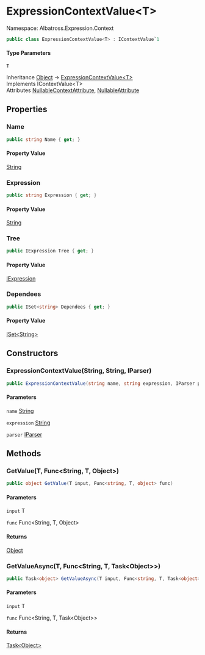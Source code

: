 # ExpressionContextValue&lt;T&gt;

Namespace: Albatross.Expression.Context

```csharp
public class ExpressionContextValue<T> : IContextValue`1
```

#### Type Parameters

`T`<br>

Inheritance [Object](https://docs.microsoft.com/en-us/dotnet/api/system.object) → [ExpressionContextValue&lt;T&gt;](./albatross.expression.context.expressioncontextvalue-1.md)<br>
Implements IContextValue&lt;T&gt;<br>
Attributes [NullableContextAttribute](https://docs.microsoft.com/en-us/dotnet/api/system.runtime.compilerservices.nullablecontextattribute), [NullableAttribute](https://docs.microsoft.com/en-us/dotnet/api/system.runtime.compilerservices.nullableattribute)

## Properties

### **Name**

```csharp
public string Name { get; }
```

#### Property Value

[String](https://docs.microsoft.com/en-us/dotnet/api/system.string)<br>

### **Expression**

```csharp
public string Expression { get; }
```

#### Property Value

[String](https://docs.microsoft.com/en-us/dotnet/api/system.string)<br>

### **Tree**

```csharp
public IExpression Tree { get; }
```

#### Property Value

[IExpression](./albatross.expression.nodes.iexpression.md)<br>

### **Dependees**

```csharp
public ISet<string> Dependees { get; }
```

#### Property Value

[ISet&lt;String&gt;](https://docs.microsoft.com/en-us/dotnet/api/system.collections.generic.iset-1)<br>

## Constructors

### **ExpressionContextValue(String, String, IParser)**

```csharp
public ExpressionContextValue(string name, string expression, IParser parser)
```

#### Parameters

`name` [String](https://docs.microsoft.com/en-us/dotnet/api/system.string)<br>

`expression` [String](https://docs.microsoft.com/en-us/dotnet/api/system.string)<br>

`parser` [IParser](./albatross.expression.iparser.md)<br>

## Methods

### **GetValue(T, Func&lt;String, T, Object&gt;)**

```csharp
public object GetValue(T input, Func<string, T, object> func)
```

#### Parameters

`input` T<br>

`func` Func&lt;String, T, Object&gt;<br>

#### Returns

[Object](https://docs.microsoft.com/en-us/dotnet/api/system.object)<br>

### **GetValueAsync(T, Func&lt;String, T, Task&lt;Object&gt;&gt;)**

```csharp
public Task<object> GetValueAsync(T input, Func<string, T, Task<object>> func)
```

#### Parameters

`input` T<br>

`func` Func&lt;String, T, Task&lt;Object&gt;&gt;<br>

#### Returns

[Task&lt;Object&gt;](https://docs.microsoft.com/en-us/dotnet/api/system.threading.tasks.task-1)<br>
